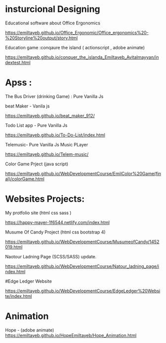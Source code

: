 

# insturcional Designing

Educational software about Office Ergonomics

https://emiltayeb.github.io/Office_Ergonomic/Office_ergonomics%20-%20Storyline%20output/story.html

Education game :conqaure the island ( actionscript , adobe animate)

https://emiltayeb.github.io/conquer_the_islanda_Emiltayeb_Avitalmayyan/indextest.html

# Apss :

 The Bus Driver (drinking Game) : Pure Vanilla Js

 beat Maker  - Vanila js

https://emiltayeb.github.io/beat_maker_912/

 Todo List app -  Pure Vanilla Js

https://emiltayeb.github.io/To-Do-List/index.html

 Telemusic-  Pure Vanilla Js Music PLayer 

https://emiltayeb.github.io/Telem-music/

Color Game Prject (java script)

https://emiltayeb.github.io/WebDevelopmentCourse/EmilColor%20Game(final)/colorGame.html


# Websites Projects:
 My protfolio site  (html css sass )

https://happy-mayer-1f6544.netlify.com/index.html

Musume Of Candy Project (html css bootstrap 4)

https://emiltayeb.github.io/WebDevelopmentCourse/MusumeofCandy/1452019.html


 Naotour Ladning Page (SCSS/SASS) update.

https://emiltayeb.github.io/WebDevelopmentCourse/Natour_ladning_page/index.html


#Edge Ledger Website

https://emiltayeb.github.io/WebDevelopmentCourse/EdgeLedger%20Website/index.html



# Animation  

 Hope - (adobe animate)
https://emiltayeb.github.io/HopeEmiltayeb/Hope_Animation.html


